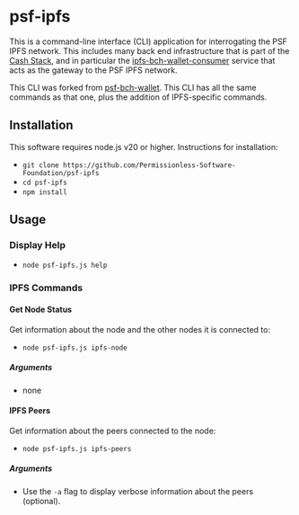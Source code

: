 # psf-ipfs

This is a command-line interface (CLI) application for interrogating the PSF IPFS network. This includes many back end infrastructure that is part of the [Cash Stack](https://cashstack.info), and in particular the [ipfs-bch-wallet-consumer](https://cashstack.info/docs/local-back-end/ipfs-bch-wallet-consumer) service that acts as the gateway to the PSF IPFS network.

This CLI was forked from [psf-bch-wallet](https://github.com/Permissionless-Software-Foundation/psf-bch-wallet). This CLI has all the same commands as that one, plus the addition of IPFS-specific commands.

## Installation

This software requires node.js v20 or higher. Instructions for installation:

- `git clone https://github.com/Permissionless-Software-Foundation/psf-ipfs`
- `cd psf-ipfs`
- `npm install`

## Usage

### Display Help

- `node psf-ipfs.js help`

### IPFS Commands


#### Get Node Status

Get information about the node and the other nodes it is connected to:

- `node psf-ipfs.js ipfs-node`

##### Arguments
- none


#### IPFS Peers

Get information about the peers connected to the node:

- `node psf-ipfs.js ipfs-peers`

##### Arguments
- Use the `-a` flag to display verbose information about the peers (optional).


